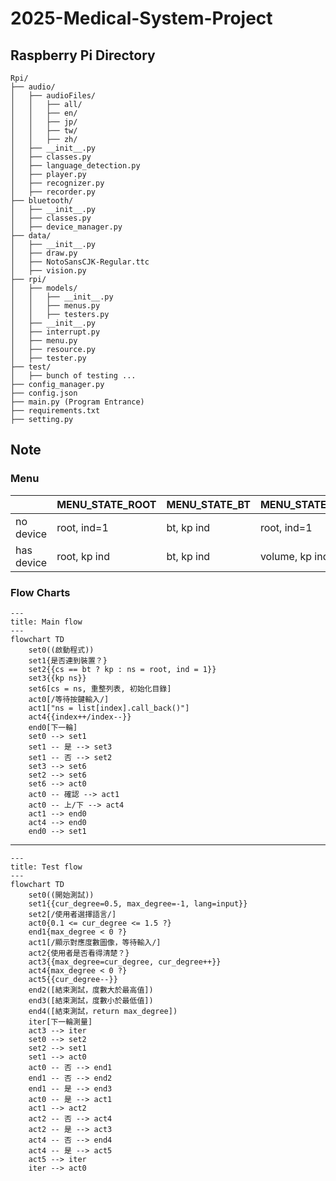 # 2025-Medical-System-Project

## Raspberry Pi Directory

```
Rpi/
├── audio/
│   ├── audioFiles/
│   │   ├── all/
│   │   ├── en/
│   │   ├── jp/
│   │   ├── tw/
│   │   ├── zh/
│   ├── __init__.py
│   ├── classes.py
│   ├── language_detection.py
│   ├── player.py
│   ├── recognizer.py
│   ├── recorder.py
├── bluetooth/
│   ├── __init__.py
│   ├── classes.py
│   ├── device_manager.py
├── data/
│   ├── __init__.py
│   ├── draw.py
│   ├── NotoSansCJK-Regular.ttc
│   ├── vision.py
├── rpi/
│   ├── models/
│   │   ├── __init__.py
│   │   ├── menus.py
│   │   ├── testers.py
│   ├── __init__.py
│   ├── interrupt.py
│   ├── menu.py
│   ├── resource.py
│   ├── tester.py
├── test/
│   ├── bunch of testing ...
├── config_manager.py
├── config.json
├── main.py (Program Entrance)
├── requirements.txt
├── setting.py
```

## Note

### Menu
|            | MENU_STATE_ROOT | MENU_STATE_BT | MENU_STATE_VOLUME |
|------------|-----------------|---------------|-------------------|
| no device  | root, ind=1     | bt, kp ind    | root, ind=1       |
| has device | root, kp ind    | bt, kp ind    | volume, kp ind    |

### Flow Charts
```mermaid
---
title: Main flow
---
flowchart TD
    set0((啟動程式))
    set1{是否連到裝置？}
    set2{{cs == bt ? kp : ns = root, ind = 1}}
    set3{{kp ns}}
    set6[cs = ns, 重整列表, 初始化目錄]
    act0[/等待按鍵輸入/]
    act1["ns = list[index].call_back()"]
    act4{{index++/index--}}
    end0[下一輪]
    set0 --> set1
    set1 -- 是 --> set3
    set1 -- 否 --> set2
    set3 --> set6
    set2 --> set6
    set6 --> act0
    act0 -- 確認 --> act1
    act0 -- 上/下 --> act4
    act1 --> end0
    act4 --> end0
    end0 --> set1
```
---
```mermaid
---
title: Test flow
---
flowchart TD
    set0((開始測試))
    set1{{cur_degree=0.5, max_degree=-1, lang=input}}
    set2[/使用者選擇語言/]
    act0{0.1 <= cur_degree <= 1.5 ?}
    end1{max_degree < 0 ?}
    act1[/顯示對應度數圖像，等待輸入/]
    act2{使用者是否看得清楚？}
    act3{{max_degree=cur_degree, cur_degree++}}
    act4{max_degree < 0 ?}
    act5{{cur_degree--}}
    end2([結束測試，度數大於最高值])
    end3([結束測試，度數小於最低值])
    end4([結束測試，return max_degree])
    iter[下一輪測量]
    act3 --> iter
    set0 --> set2
    set2 --> set1
    set1 --> act0
    act0 -- 否 --> end1
    end1 -- 否 --> end2
    end1 -- 是 --> end3
    act0 -- 是 --> act1
    act1 --> act2
    act2 -- 否 --> act4
    act2 -- 是 --> act3
    act4 -- 否 --> end4
    act4 -- 是 --> act5
    act5 --> iter
    iter --> act0
```